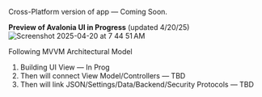 Cross-Platform version of app — Coming Soon. 

**Preview of Avalonia UI in Progress**
(updated 4/20/25)
![Screenshot 2025-04-20 at 7 44 51 AM](https://github.com/user-attachments/assets/07c310e5-348c-4a3e-8114-1c6dbc4a2455)


Following MVVM Architectural Model
1. Building UI View — In Prog
2. Then will connect View Model/Controllers — TBD
3. Then will link JSON/Settings/Data/Backend/Security Protocols — TBD
